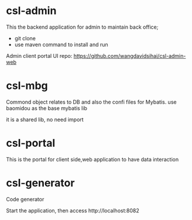 # csl-admin
This the backend application for admin to maintain back office;

- git clone
- use maven command to install and run

Admin client portal UI repo: https://github.com/wangdavidsihai/csl-admin-web

# csl-mbg

Commond object relates to DB and also the confi files for Mybatis. use baomidou as the base mybatis lib

it is a shared lib, no need import

# csl-portal

This is the portal for client side,web application to have data interaction

# csl-generator

Code generator 

Start the application, then access http://localhost:8082
